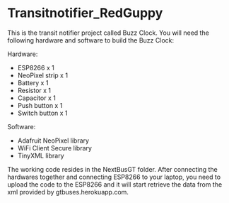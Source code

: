 # Transitnotifier_RedGuppy

This is the transit notifier project called Buzz Clock.
You will need the following hardware and software to build the Buzz Clock: 

Hardware:
<ul>
<li>ESP8266 x 1</li> 
<li>NeoPixel strip x 1</li>
<li>Battery x 1</li>
<li>Resistor x 1</li>
<li>Capacitor x 1</li>
<li>Push button x 1</li>
<li>Switch button x 1</li>
</ul>

Software:
<ul>
<li>Adafruit NeoPixel library</li>
<li>WiFi Client Secure library</li>
<li>TinyXML library</li>
</ul>

The working code resides in the NextBusGT folder. After connecting the hardwares together and connecting ESP8266 to your laptop, you need to upload the code to the ESP8266 and it will start retrieve the data from the xml provided by gtbuses.herokuapp.com. 

